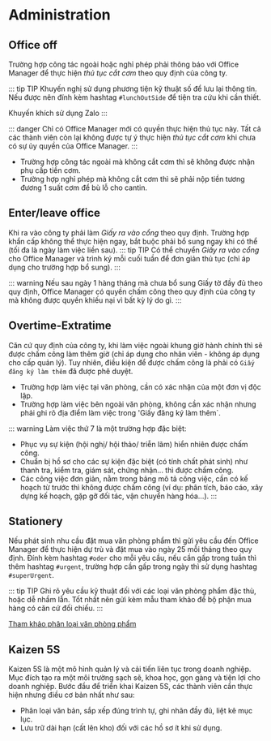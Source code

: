 # Administration
## Office off
Trường hợp công tác ngoài hoặc nghỉ phép phải thông báo với Office Manager để thực hiện *thủ tục cắt cơm* theo quy định của công ty. 

::: tip TIP
Khuyến nghị sử dụng phương tiện kỹ thuật số để lưu lại thông tin. Nếu được nên đính kèm hashtag `#lunchOutSide` để tiện tra cứu khi cần thiết.

Khuyến khích sử dụng Zalo <Badge text="Recommend" />
:::

::: danger
Chỉ có Office Manager mới có quyền thực hiện thủ tục này. Tất cả các thành viên còn lại không được tự ý thực hiện *thủ tục cắt cơm* khi chưa có sự ủy quyền của Office Manager.
:::

- Trường hợp công tác ngoài mà không cắt cơm thì sẽ không được nhận phụ cấp tiền cơm.
- Trường hợp nghỉ phép mà không cắt cơm thì sẽ phải nộp tiền tương đương 1 suất cơm để bù lỗ cho cantin.

## Enter/leave office
Khi ra vào công ty phải làm *Giấy ra vào cổng* theo quy định. Trường hợp khẩn cấp không thể thực hiện ngay, bắt buộc phải bổ sung ngay khi có thể (tối đa là ngày làm việc liền sau).
::: tip TIP
Có thể chuyển *Giấy ra vào cổng* cho Office Manager và trình ký mỗi cuối tuần để đơn giản thủ tục (chỉ áp dụng cho trường hợp bổ sung).
:::

::: warning
Nếu sau ngày 1 hàng tháng mà chưa bổ sung Giấy tờ đầy đủ theo quy định, Office Manager có quyền chấm công theo quy định của công ty mà không được quyền khiếu nại vì bất kỳ lý do gì.
:::

## Overtime-Extratime
Căn cứ quy định của công ty, khi làm việc ngoài khung giờ hành chính thì sẽ được chấm công làm thêm giờ (chỉ áp dụng cho nhân viên - không áp dụng cho cấp quản lý). Tuy nhiên, điều kiện để được chấm công là phải có `Giấy đăng ký làm thêm` đã được phê duyệt.
* Trường hợp làm việc tại văn phòng, cần có xác nhận của một đơn vị độc lập.
* Trường hợp làm việc bên ngoài văn phòng, không cần xác nhận nhưng phải ghi rõ địa điểm làm việc trong 'Giấy đăng ký làm thêm`.

::: warning
Làm việc thứ 7 là một trường hợp đặc biệt:
* Phục vụ sự kiện (hội nghị/ hội thảo/ triễn lãm) hiển nhiên được chấm công.
* Chuẩn bị hồ sơ cho các sự kiện đặc biệt (có tính chất phát sinh) như thanh tra, kiểm tra, giám sát, chứng nhận... thì được chấm công.
* Các công việc đơn giản, nằm trong bảng mô tả công việc, cần có kế hoạch từ trước thì không được chấm công (ví dụ: phân tích, báo cáo, xây dựng kế hoạch, gặp gỡ đối tác, vận chuyển hàng hóa...).
:::

## Stationery
Nếu phát sinh nhu cầu đặt mua văn phòng phẩm thì gửi yêu cầu đến Office Manager để thực hiện dự trù và đặt mua vào ngày 25 mỗi tháng theo quy định. Đính kèm hashtag `#oder` cho mỗi yêu cầu, nếu cần gấp trong tuần thì thêm hashtag `#urgent`, trường hợp cần gấp trong ngày thì sử dụng hashtag `#superUrgent`.

::: tip TIP
Ghi rõ yêu cầu kỹ thuật đối với các loại văn phòng phẩm đặc thù, hoặc dễ nhầm lẫn. Tốt nhất nên gửi kèm mẫu tham khảo để bộ phận mua hàng có căn cứ đối chiếu.
:::

[Tham khảo phân loại văn phòng phẩm](../budget/stationery.md)

## Kaizen 5S
Kaizen 5S là một mô hình quản lý và cải tiến liên tục trong doanh nghiệp. Mục đích tạo ra một môi trường sạch sẽ, khoa học, gọn gàng và tiện lợi cho doanh nghiệp. Bước đầu để triển khai Kaizen 5S, các thành viên cần thực hiện nhưng điều cơ bản nhất như sau:
* Phân loại văn bản, sắp xếp đúng trình tự, ghi nhãn đầy đủ, liệt kê mục lục.
* Lưu trữ dài hạn (cất lên kho) đối với các hồ sơ ít khi sử dụng.